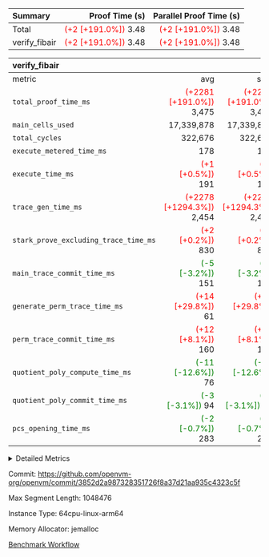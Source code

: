 | Summary | Proof Time (s) | Parallel Proof Time (s) |
|:---|---:|---:|
| Total | <span style='color: red'>(+2 [+191.0%])</span> 3.48 | <span style='color: red'>(+2 [+191.0%])</span> 3.48 |
| verify_fibair | <span style='color: red'>(+2 [+191.0%])</span> 3.48 | <span style='color: red'>(+2 [+191.0%])</span> 3.48 |


| verify_fibair |||||
|:---|---:|---:|---:|---:|
|metric|avg|sum|max|min|
| `total_proof_time_ms ` | <span style='color: red'>(+2281 [+191.0%])</span> 3,475 | <span style='color: red'>(+2281 [+191.0%])</span> 3,475 | <span style='color: red'>(+2281 [+191.0%])</span> 3,475 | <span style='color: red'>(+2281 [+191.0%])</span> 3,475 |
| `main_cells_used     ` |  17,339,878 |  17,339,878 |  17,339,878 |  17,339,878 |
| `total_cycles        ` |  322,676 |  322,676 |  322,676 |  322,676 |
| `execute_metered_time_ms` |  178 |  178 |  178 |  178 |
| `execute_time_ms     ` | <span style='color: red'>(+1 [+0.5%])</span> 191 | <span style='color: red'>(+1 [+0.5%])</span> 191 | <span style='color: red'>(+1 [+0.5%])</span> 191 | <span style='color: red'>(+1 [+0.5%])</span> 191 |
| `trace_gen_time_ms   ` | <span style='color: red'>(+2278 [+1294.3%])</span> 2,454 | <span style='color: red'>(+2278 [+1294.3%])</span> 2,454 | <span style='color: red'>(+2278 [+1294.3%])</span> 2,454 | <span style='color: red'>(+2278 [+1294.3%])</span> 2,454 |
| `stark_prove_excluding_trace_time_ms` | <span style='color: red'>(+2 [+0.2%])</span> 830 | <span style='color: red'>(+2 [+0.2%])</span> 830 | <span style='color: red'>(+2 [+0.2%])</span> 830 | <span style='color: red'>(+2 [+0.2%])</span> 830 |
| `main_trace_commit_time_ms` | <span style='color: green'>(-5 [-3.2%])</span> 151 | <span style='color: green'>(-5 [-3.2%])</span> 151 | <span style='color: green'>(-5 [-3.2%])</span> 151 | <span style='color: green'>(-5 [-3.2%])</span> 151 |
| `generate_perm_trace_time_ms` | <span style='color: red'>(+14 [+29.8%])</span> 61 | <span style='color: red'>(+14 [+29.8%])</span> 61 | <span style='color: red'>(+14 [+29.8%])</span> 61 | <span style='color: red'>(+14 [+29.8%])</span> 61 |
| `perm_trace_commit_time_ms` | <span style='color: red'>(+12 [+8.1%])</span> 160 | <span style='color: red'>(+12 [+8.1%])</span> 160 | <span style='color: red'>(+12 [+8.1%])</span> 160 | <span style='color: red'>(+12 [+8.1%])</span> 160 |
| `quotient_poly_compute_time_ms` | <span style='color: green'>(-11 [-12.6%])</span> 76 | <span style='color: green'>(-11 [-12.6%])</span> 76 | <span style='color: green'>(-11 [-12.6%])</span> 76 | <span style='color: green'>(-11 [-12.6%])</span> 76 |
| `quotient_poly_commit_time_ms` | <span style='color: green'>(-3 [-3.1%])</span> 94 | <span style='color: green'>(-3 [-3.1%])</span> 94 | <span style='color: green'>(-3 [-3.1%])</span> 94 | <span style='color: green'>(-3 [-3.1%])</span> 94 |
| `pcs_opening_time_ms ` | <span style='color: green'>(-2 [-0.7%])</span> 283 | <span style='color: green'>(-2 [-0.7%])</span> 283 | <span style='color: green'>(-2 [-0.7%])</span> 283 | <span style='color: green'>(-2 [-0.7%])</span> 283 |



<details>
<summary>Detailed Metrics</summary>

|  | verify_program_compile_ms | total_cells | stark_prove_excluding_trace_time_ms | quotient_poly_compute_time_ms | quotient_poly_commit_time_ms | perm_trace_commit_time_ms | pcs_opening_time_ms | main_trace_commit_time_ms |
| --- | --- | --- | --- | --- | --- | --- | --- |
|  | 7 | 65,536 | 39 | 1 | 6 | 0 | 24 | 7 | 

| air_name | rows | quotient_deg | main_cols | interactions | constraints | cells |
| --- | --- | --- | --- | --- | --- | --- |
| AccessAdapterAir<2> |  | 2 |  | 5 | 12 |  | 
| AccessAdapterAir<4> |  | 2 |  | 5 | 12 |  | 
| AccessAdapterAir<8> |  | 2 |  | 5 | 12 |  | 
| FibonacciAir | 32,768 | 1 | 2 |  | 5 | 65,536 | 
| FriReducedOpeningAir |  | 2 |  | 39 | 71 |  | 
| JalRangeCheckAir |  | 2 |  | 9 | 14 |  | 
| NativePoseidon2Air<BabyBearParameters>, 1> |  | 2 |  | 136 | 572 |  | 
| PhantomAir |  | 2 |  | 3 | 5 |  | 
| ProgramAir |  | 1 |  | 1 | 4 |  | 
| VariableRangeCheckerAir |  | 1 |  | 1 | 4 |  | 
| VmAirWrapper<AluNativeAdapterAir, FieldArithmeticCoreAir> |  | 2 |  | 15 | 27 |  | 
| VmAirWrapper<BranchNativeAdapterAir, BranchEqualCoreAir<1> |  | 2 |  | 11 | 25 |  | 
| VmAirWrapper<NativeAdapterAir<2, 0>, PublicValuesCoreAir> |  | 2 |  | 11 | 29 |  | 
| VmAirWrapper<NativeLoadStoreAdapterAir<1>, NativeLoadStoreCoreAir<1> |  | 2 |  | 15 | 20 |  | 
| VmAirWrapper<NativeLoadStoreAdapterAir<4>, NativeLoadStoreCoreAir<4> |  | 2 |  | 15 | 20 |  | 
| VmAirWrapper<NativeVectorizedAdapterAir<4>, FieldExtensionCoreAir> |  | 2 |  | 15 | 27 |  | 
| VmConnectorAir |  | 2 |  | 5 | 11 |  | 
| VolatileBoundaryAir |  | 2 |  | 7 | 19 |  | 

| group | trace_gen_time_ms | total_proof_time_ms | total_cycles | total_cells | stark_prove_excluding_trace_time_ms | quotient_poly_compute_time_ms | quotient_poly_commit_time_ms | perm_trace_commit_time_ms | pcs_opening_time_ms | main_trace_commit_time_ms | main_cells_used | generate_perm_trace_time_ms | fri.log_blowup | execute_time_ms | execute_metered_time_ms |
| --- | --- | --- | --- | --- | --- | --- | --- | --- | --- | --- | --- | --- | --- | --- | --- |
| verify_fibair | 2,454 | 3,475 | 322,676 | 62,474,410 | 830 | 76 | 94 | 160 | 283 | 151 | 17,339,878 | 61 | 1 | 191 | 178 | 

| group | air_name | rows | prep_cols | perm_cols | main_cols | cells |
| --- | --- | --- | --- | --- | --- | --- |
| verify_fibair | AccessAdapterAir<2> | 131,072 |  | 16 | 11 | 3,538,944 | 
| verify_fibair | AccessAdapterAir<4> | 65,536 |  | 16 | 13 | 1,900,544 | 
| verify_fibair | AccessAdapterAir<8> | 128 |  | 16 | 17 | 4,224 | 
| verify_fibair | FriReducedOpeningAir | 2,048 |  | 84 | 27 | 227,328 | 
| verify_fibair | JalRangeCheckAir | 32,768 |  | 28 | 12 | 1,310,720 | 
| verify_fibair | NativePoseidon2Air<BabyBearParameters>, 1> | 32,768 |  | 312 | 398 | 23,265,280 | 
| verify_fibair | PhantomAir | 16,384 |  | 12 | 6 | 294,912 | 
| verify_fibair | ProgramAir | 8,192 |  | 8 | 10 | 147,456 | 
| verify_fibair | VariableRangeCheckerAir | 262,144 | 2 | 8 | 1 | 2,359,296 | 
| verify_fibair | VmAirWrapper<AluNativeAdapterAir, FieldArithmeticCoreAir> | 262,144 |  | 36 | 29 | 17,039,360 | 
| verify_fibair | VmAirWrapper<BranchNativeAdapterAir, BranchEqualCoreAir<1> | 32,768 |  | 28 | 23 | 1,671,168 | 
| verify_fibair | VmAirWrapper<NativeLoadStoreAdapterAir<1>, NativeLoadStoreCoreAir<1> | 65,536 |  | 40 | 21 | 3,997,696 | 
| verify_fibair | VmAirWrapper<NativeLoadStoreAdapterAir<4>, NativeLoadStoreCoreAir<4> | 32,768 |  | 40 | 27 | 2,195,456 | 
| verify_fibair | VmAirWrapper<NativeVectorizedAdapterAir<4>, FieldExtensionCoreAir> | 32,768 |  | 36 | 38 | 2,424,832 | 
| verify_fibair | VmConnectorAir | 2 | 1 | 16 | 5 | 42 | 
| verify_fibair | VolatileBoundaryAir | 65,536 |  | 20 | 12 | 2,097,152 | 

| group | trace_height_constraint | weighted_sum | threshold |
| --- | --- | --- | --- |
| verify_fibair | 0 | 1,085,444 | 2,013,265,921 | 
| verify_fibair | 1 | 5,411,200 | 2,013,265,921 | 
| verify_fibair | 2 | 542,722 | 2,013,265,921 | 
| verify_fibair | 3 | 5,476,612 | 2,013,265,921 | 
| verify_fibair | 4 | 65,536 | 2,013,265,921 | 
| verify_fibair | 5 | 12,851,850 | 2,013,265,921 | 

| trace_height_constraint | threshold |
| --- | --- |
| 0 | 2,013,265,921 | 

</details>


Commit: https://github.com/openvm-org/openvm/commit/3852d2a987328351726f8a37d21aa935c4323c5f

Max Segment Length: 1048476

Instance Type: 64cpu-linux-arm64

Memory Allocator: jemalloc

[Benchmark Workflow](https://github.com/openvm-org/openvm/actions/runs/15715508369)
